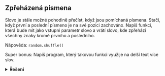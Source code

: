 ## Zpřeházená písmena

Slovo je stále možné pohodlně přečíst, když jsou pomíchaná písmena. Stačí, když první a poslední písmeno je na své
pozici zachováno. Napiš funkci, která bude mít jako vstupní parametr slovo a vrátí slovo, kde zpřehází všechny znaky
kromě prvního a posledního.

Nápověda: `random.shuffle()`

Super bonus: Napiš program, který takovou funkci využije na delší text více slov.

<details>
<summary><b>Řešení</b></summary>

```python
import random


def zamichej_slovo(slovo):
    pismena_jako_list = list(slovo)
    stred = pismena_jako_list[1:-1]
    random.shuffle(stred)
    return slovo[0] + ''.join(stred) + slovo[-1]


print(zamichej_slovo('lokomotiva'))

text = '''Slovo je stále možné pohodlně přečíst, když jsou pomíchaná písmena.
Stačí, když první a poslední písmeno je na své pozici zachováno. Napiš funkci,
která bude mít jako vstupní parametr slovo a vrátí slovo, kde zpřehází všechny
znaky kromě prvního a posledního.
'''

zamichana_slova = []
for slovo in text.split():
    zamichana_slova.append(zamichej_slovo(slovo))

vysledny_text = ' '.join(zamichana_slova)
print(vysledny_text)
```

</details>
